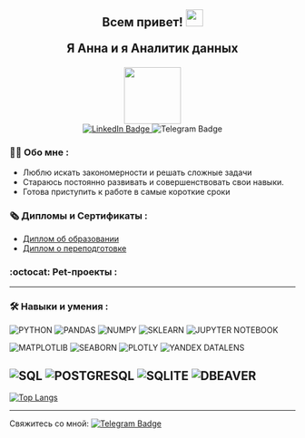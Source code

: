 <h2 align="center">
  Всем привет! 
  <img src="https://media.giphy.com/media/hvRJCLFzcasrR4ia7z/giphy.gif" width="30px"/>
  
  Я Анна и я Аналитик данных
</h2>

<div id="header" align="center">
  <img src="https://media4.giphy.com/media/v1.Y2lkPTc5MGI3NjExdnJrMW9vZjZnNDQ0NjB6eHFpamcwenYwZ2ljNXEyODc4d251c3BvcyZlcD12MV9pbnRlcm5hbF9naWZfYnlfaWQmY3Q9Zw/nNOAPjUdo4mpZFkDf8/giphy.gif" width="100"/>
</div>

<div id="badges" align="center">
  <a href="https://www.linkedin.com/in/anna-vakhrusheva-w">
    <img src="https://img.shields.io/badge/LinkedIn-blue?style=for-the-badge&logo=linkedin&logoColor=white" alt="LinkedIn Badge"/>
  </a>
    <img src="https://img.shields.io/badge/Telegram-blue?style=for-the-badge&logo=twitter&logoColor=white" alt="Telegram Badge"/>
  </a>
</div>

### :woman_technologist: Обо мне :

- Люблю искать закономерности и решать сложные задачи
- Стараюсь постоянно развивать и совершенствовать свои навыки.
- Готова приступить к работе в самые короткие сроки

### 🗞️ Дипломы и Сертификаты  :
- <a href="https://drive.google.com/file/d/1NNG7NWS5XWw1orC02CXbJhM4GNDda4Yn/view?usp=sharing" rel="nofollow">Диплом об образовании</a>
- <a href="https://drive.google.com/file/d/1JYnLc0yos55Y0gRdiczv4QRz3nPetUNo/view?usp=sharing" rel="nofollow">Диплом о переподготовке</a>

### :octocat: Pet-проекты  :

---

### :hammer_and_wrench: Навыки и умения :
![PYTHON](https://img.shields.io/badge/PYTHON-F7DF1E?style=for-the-badge&logo=python&logoColor=black)
![PANDAS](https://img.shields.io/badge/PANDAS-%23593d88.svg?style=for-the-badge&logo=pandas&logoColor=white)
![NUMPY](https://img.shields.io/badge/NUMPY-black?style=for-the-badge&logo=numpy&logoColor=white)
![SKLEARN](https://img.shields.io/badge/SKLEARN-%2338B2AC.svg?style=for-the-badge&logo=sklearn&logoColor=white)
![JUPYTER NOTEBOOK](https://img.shields.io/badge/Jupyter%20Notebook-316192?style=for-the-badge&logo=JupyterNotebook&logoColor=white)

![MATPLOTLIB](https://img.shields.io/badge/MATPLOTLIB-black?style=for-the-badge&logo=matplotlib&logoColor=white)
![SEABORN](https://img.shields.io/badge/SEABORN-%23E0234E.svg?style=for-the-badge&logo=seaborn&logoColor=white)
![PLOTLY](https://img.shields.io/badge/PLOTLY-%230081CB.svg?style=for-the-badge&logo=plotly&logoColor=white)
![YANDEX DATALENS](https://img.shields.io/badge/yandex%20datalens-black?style=for-the-badge&logo=yandexdatalens&logoColor=white)

![SQL](https://img.shields.io/badge/SQL-316192?style=for-the-badge&logo=sql&logoColor=white)
![POSTGRESQL](https://img.shields.io/badge/POSTGRESQL-6DA55F?style=for-the-badge&logo=postgresql&logoColor=white)
![SQLITE](https://img.shields.io/badge/SQLITE-%2320232a.svg?style=for-the-badge&logo=sqlite&logoColor=%2361DAFB)
![DBEAVER](https://img.shields.io/badge/DBEAVER-371777?style=for-the-badge&logo=dbeaver&logoColor=white)
---
[![Top Langs](https://github-readme-stats.vercel.app/api/top-langs/?username=AnnaWinterV&layout=compact&theme=vision-friendly-dark)](https://github.com/anuraghazra/github-readme-stats)

---

Свяжитесь со мной: [![Telegram Badge](https://img.shields.io/badge/-AnnaV_Winter-blue?style=flat&logo=Telegram&logoColor=white)](https://t.me/AnnaV_Winter) 

<div>
  <a href="https://t.me/AnnaV_Winter">
  <img src="https://komarev.com/ghpvc/?username=AnnaWinterV&style=flat-square&color=blue" alt=""
  align="center"/>
</div>
  


